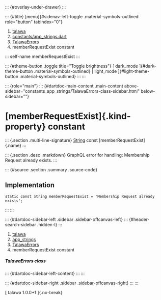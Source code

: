 ::: {#overlay-under-drawer}
:::

::: {#title}
[menu]{#sidenav-left-toggle .material-symbols-outlined role="button"
tabindex="0"}

1.  [talawa](../../index.html)
2.  [constants/app_strings.dart](../../constants_app_strings/)
3.  [TalawaErrors](../../constants_app_strings/TalawaErrors-class.html)
4.  memberRequestExist constant

::: self-name
memberRequestExist
:::

::: {#theme-button .toggle title="Toggle brightness"}
[ dark_mode ]{#dark-theme-button .material-symbols-outlined} [
light_mode ]{#light-theme-button .material-symbols-outlined}
:::
:::

::: {role="main"}
::: {#dartdoc-main-content .main-content above-sidebar="constants_app_strings/TalawaErrors-class-sidebar.html" below-sidebar=""}
<div>

# [memberRequestExist]{.kind-property} constant

</div>

::: {.section .multi-line-signature}
[String](https://api.flutter.dev/flutter/dart-core/String-class.html)
const [memberRequestExist]{.name}
:::

::: {.section .desc .markdown}
GraphQL error for handling: Membership Request already exists.
:::

::: {#source .section .summary .source-code}
## Implementation

``` language-dart
static const String memberRequestExist = 'Membership Request already exists';
```
:::
:::

::: {#dartdoc-sidebar-left .sidebar .sidebar-offcanvas-left}
::: {#header-search-sidebar .hidden-l}
:::

1.  [talawa](../../index.html)
2.  [app_strings](../../constants_app_strings/)
3.  [TalawaErrors](../../constants_app_strings/TalawaErrors-class.html)
4.  memberRequestExist constant

##### TalawaErrors class

::: {#dartdoc-sidebar-left-content}
:::
:::

::: {#dartdoc-sidebar-right .sidebar .sidebar-offcanvas-right}
:::
:::

[ talawa 1.0.0+1 ]{.no-break}
